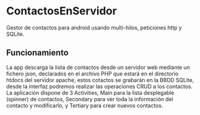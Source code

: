 # ContactosEnServidor

Gestor de contactos para android usando multi-hilos, peticiones http y SQLite.

## Funcionamiento

La app descarga la lista de contactos desde un servidor web mediante un fichero json, declarados en el archivo PHP que estará en el directorio htdocs del servidor apache, 
estos cotactos se grabarán en la BBDD SQLite, desde la interfaz podremos realizar las operaciones CRUD a los contactos.
La aplicación dispone de 3 Activities, Main para la lista desplegable (spinner) de contactos, Secondary para ver toda la información del contacto y modificarlo, y Tertiary para crear nuevos contactos.
